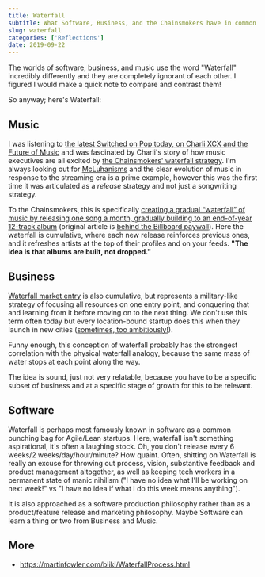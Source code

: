 ```yaml
---
title: Waterfall
subtitle: What Software, Business, and the Chainsmokers have in common
slug: waterfall
categories: ['Reflections']
date: 2019-09-22
---
```


The worlds of software, business, and music use the word "Waterfall" incredibly differently and they are completely ignorant of each other. I figured I would make a quick note to compare and contrast them!

So anyway; here's Waterfall:

## Music

I was listening to [the latest Switched on Pop today, on Charli XCX and the Future of Music](https://podbay.fm/podcast/934552872/e/1569139200) and was fascinated by Charli's story of how music executives are all excited by [the Chainsmokers' waterfall strategy](https://www.theverge.com/2019/9/20/20836846/charli-xcx-new-album-streaming-spotify-dani-deahl-future-of-music). I'm always looking out for [McLuhanisms](https://en.wikipedia.org/wiki/The_medium_is_the_message) and the clear evolution of music in response to the streaming era is a prime example, however this was the first time it was articulated as a _release_ strategy and not just a songwriting strategy.

To the Chainsmokers, this is specifically [creating a gradual “waterfall” of music by releasing one song a month, gradually building to an end-of-year 12-track album](https://popcrush.com/the-chainsmokers-second-album-new-releases-chart-success/) (original article is [behind the Billboard paywall](https://www.billboard.com/articles/business/8257719/inside-the-chainsmokers-plan-rethink-album-cycle)). Here the waterfall is cumulative, where each new release reinforces previous ones, and it refreshes artists at the top of their profiles and on your feeds. **"The idea is that albums are built, not dropped."**

## Business

[Waterfall market entry](http://www.baltic-legal.com/market-entry-strategy-waterfall-eng.htm) is also cumulative, but represents a military-like strategy of focusing all resources on one entry point, and conquering that and learning from it before moving on to the next thing. We don't use this term often today but every location-bound startup does this when they launch in new cities ([sometimes, too ambitiously!](https://www.wired.com/2015/10/why-homejoy-failed/)).

Funny enough, this conception of waterfall probably has the strongest correlation with the physical waterfall analogy, because the same mass of water stops at each point along the way.

The idea is sound, just not very relatable, because you have to be a specific subset of business and at a specific stage of growth for this to be relevant.

## Software

Waterfall is perhaps most famously known in software as a common punching bag for Agile/Lean startups. Here, waterfall isn't something aspirational, it's often a laughing stock. Oh, you don't release every 6 weeks/2 weeks/day/hour/minute? How quaint. Often, shitting on Waterfall is really an excuse for throwing out process, vision, substantive feedback and product management altogether, as well as keeping tech workers in a permanent state of manic nihilism ("I have no idea what I'll be working on next week!" vs "I have no idea if what I do this week means anything").

It is also approached as a software production philosophy rather than as a product/feature release and marketing philosophy. Maybe Software can learn a thing or two from Business and Music.

## More

- https://martinfowler.com/bliki/WaterfallProcess.html
